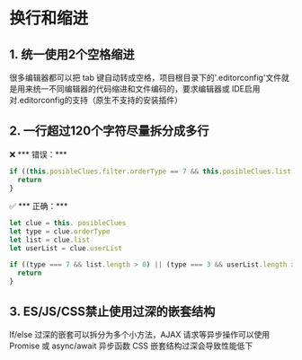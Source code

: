 # 换行和缩进

## 1. 统一使用2个空格缩进

很多编辑器都可以把 tab 键自动转成空格，项目根目录下的'.editorconfig'文件就是用来统一不同编辑器的代码缩进和文件编码的，要求编辑器或 IDE启用对.editorconfig的支持（原生不支持的安装插件）

## 2. 一行超过120个字符尽量拆分成多行

❌ *** 错误：***

```javascript
if ((this.posibleClues.filter.orderType == 7 && this.posibleClues.list.length > 0 ) || (this.posibleClues.filter.orderType == 3 && this.posibleClues.list1.length > 0)) {
  return
}
```

✅ *** 正确：***

```javascript
let clue = this. posibleClues
let type = clue.orderType
let list = clue.list
let userList = clue.userList

if ((type === 7 && list.length > 0) || (type === 3 && userList.length > 0)) {
  return
}
```

## 3. ES/JS/CSS禁止使用过深的嵌套结构

If/else 过深的嵌套可以拆分为多个小方法，AJAX 请求等异步操作可以使用 Promise 或 async/await 异步函数
CSS 嵌套结构过深会导致性能低下